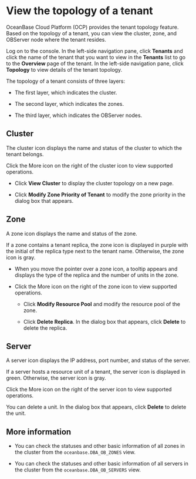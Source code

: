 # View the topology of a tenant

OceanBase Cloud Platform (OCP) provides the tenant topology feature. Based on the topology of a tenant, you can view the cluster, zone, and OBServer node where the tenant resides.

Log on to the console. In the left-side navigation pane, click **Tenants** and click the name of the tenant that you want to view in the **Tenants** list to go to the **Overview** page of the tenant. In the left-side navigation pane, click **Topology** to view details of the tenant topology.

The topology of a tenant consists of three layers:

* The first layer, which indicates the cluster.

* The second layer, which indicates the zones.

* The third layer, which indicates the OBServer nodes.

## Cluster

The cluster icon displays the name and status of the cluster to which the tenant belongs.

Click the More icon on the right of the cluster icon to view supported operations.

* Click **View Cluster** to display the cluster topology on a new page.

* Click **Modify Zone Priority of Tenant** to modify the zone priority in the dialog box that appears.

<!-- ![09162028](https://help-static-aliyun-doc.aliyuncs.com/assets/img/zh-CN/3260562361/p327427.png) -->

## Zone

A zone icon displays the name and status of the zone.

If a zone contains a tenant replica, the zone icon is displayed in purple with the initial of the replica type next to the tenant name. Otherwise, the zone icon is gray.

* When you move the pointer over a zone icon, a tooltip appears and displays the type of the replica and the number of units in the zone.

   <!-- ![09162029](https://help-static-aliyun-doc.aliyuncs.com/assets/img/zh-CN/4260562361/p327431.png) -->

* Click the More icon on the right of the zone icon to view supported operations.

   * Click **Modify Resource Pool** and modify the resource pool of the zone.

   * Click **Delete Replica**. In the dialog box that appears, click **Delete** to delete the replica.

## Server

A server icon displays the IP address, port number, and status of the server.

If a server hosts a resource unit of a tenant, the server icon is displayed in green. Otherwise, the server icon is gray.

Click the More icon on the right of the server icon to view supported operations.

You can delete a unit. In the dialog box that appears, click **Delete** to delete the unit.

## More information

* You can check the statuses and other basic information of all zones in the cluster from the `oceanbase.DBA_OB_ZONES` view.

* You can check the statuses and other basic information of all servers in the cluster from the `oceanbase.DBA_OB_SERVERS` view.
